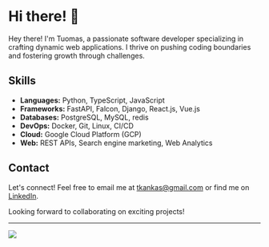 # Hi there! 👋

Hey there! I'm Tuomas, a passionate software developer specializing in crafting dynamic web applications. I thrive on pushing coding boundaries and fostering growth through challenges.

## Skills

- **Languages:** Python, TypeScript, JavaScript
- **Frameworks:** FastAPI, Falcon, Django, React.js, Vue.js
- **Databases:** PostgreSQL, MySQL, redis
- **DevOps:** Docker, Git, Linux, CI/CD
- **Cloud:** Google Cloud Platform (GCP)
- **Web:** REST APIs, Search engine marketing, Web Analytics

## Contact

Let's connect! Feel free to email me at [tkankas@gmail.com](mailto:tkankas@gmail.com) or find me on [LinkedIn](https://www.linkedin.com/in/tuomas-kangas-901207170/).

Looking forward to collaborating on exciting projects!

---

![](https://komarev.com/ghpvc/?username=welhoilija&color=green)
